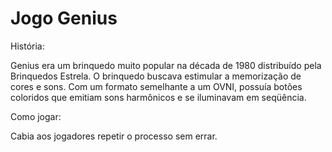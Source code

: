 # Jogo Genius
História:

Genius era um brinquedo muito popular na década de 1980 distribuído pela Brinquedos Estrela. O brinquedo buscava estimular a memorização de cores e sons. 
Com um formato semelhante a um OVNI, possuía botões coloridos que emitiam sons harmônicos e se iluminavam em seqüência.

Como jogar:

Cabia aos jogadores repetir o processo sem errar.
